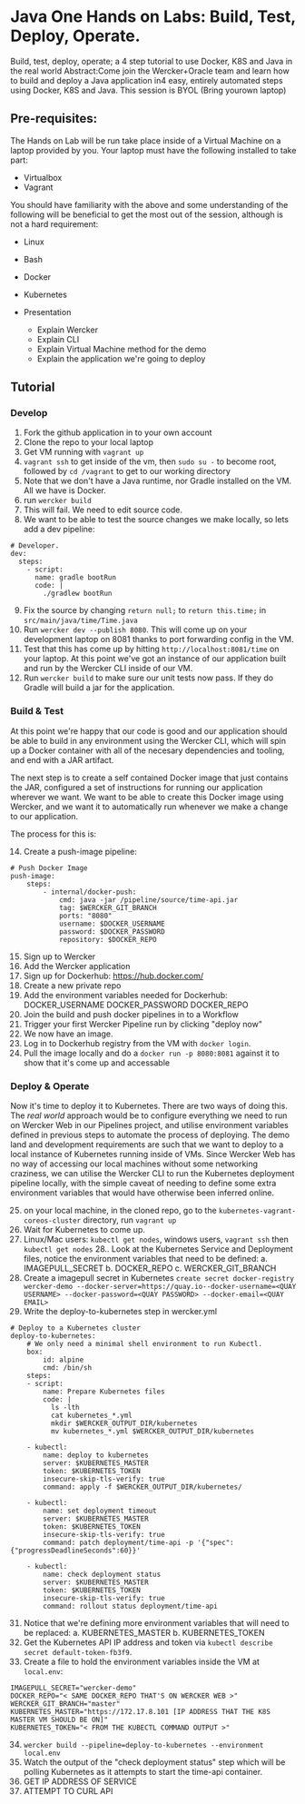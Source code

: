 # Java One Hands on Labs: Build, Test, Deploy, Operate.

Build, test, deploy, operate; a 4 step tutorial to use Docker, K8S and Java in the real world Abstract:Come join the Wercker+Oracle team and learn how to build and deploy a Java application in4 easy, entirely automated steps using Docker, K8S and Java. This session is BYOL (Bring yourown laptop)

## Pre-requisites:

The Hands on Lab will be run take place inside of a Virtual Machine on a laptop provided by you. Your laptop must have the following installed to take part:

* Virtualbox
* Vagrant

You should have familiarity with the above and some understanding of the following will be beneficial to get the most out of the session, although is not a hard requirement:

* Linux
* Bash
* Docker
* Kubernetes

* Presentation
    * Explain Wercker
    * Explain CLI
    * Explain Virtual Machine method for the demo
    * Explain the application we're going to deploy

## Tutorial

### Develop

1. Fork the github application in to your own account
2. Clone the repo to your local laptop
3. Get VM running with `vagrant up`
4. `vagrant ssh` to get inside of the vm, then `sudo su -` to become root, followed by `cd /vagrant` to get to our working directory
5. Note that we don't have a Java runtime, nor Gradle installed on the VM. All we have is Docker.
6. run `wercker build`
7. This will fail. We need to edit source code.
8. We want to be able to test the source changes we make locally, so lets add a dev pipeline:

```
# Developer.
dev:
  steps:
    - script:
      name: gradle bootRun
      code: |
        ./gradlew bootRun
```

9. Fix the source by changing `return null;` to `return this.time;` in `src/main/java/time/Time.java`
10. Run `wercker dev --publish 8080`. This will come up on your development laptop on 8081 thanks to port forwarding config in the VM.
11. Test that this has come up by hitting `http://localhost:8081/time` on your laptop. At this point we've got an instance of our application built and run by the Wercker CLI inside of our VM.
11. Run `wercker build` to make sure our unit tests now pass. If they do Gradle will build a jar for the application.

### Build & Test

At this point we're happy that our code is good and our application should be able to build in any environment using the Wercker CLI, which will spin up a Docker container with all of the necesary dependencies and tooling, and end with a JAR artifact.

The next step is to create a self contained Docker image that just contains the JAR, configured a set of instructions for running our application wherever we want. We want to be able to create this Docker image using Wercker, and we want it to automatically run whenever we make a change to our application.

The process for this is:

14. Create a push-image pipeline:

```
# Push Docker Image
push-image:
    steps:
        - internal/docker-push:
            cmd: java -jar /pipeline/source/time-api.jar
            tag: $WERCKER_GIT_BRANCH
            ports: "8080"
            username: $DOCKER_USERNAME
            password: $DOCKER_PASSWORD
            repository: $DOCKER_REPO
```

15. Sign up to Wercker
18. Add the Wercker application
16. Sign up for Dockerhub: https://hub.docker.com/
17. Create a new private repo
19. Add the environment variables needed for Dockerhub:
    DOCKER_USERNAME
    DOCKER_PASSWORD
    DOCKER_REPO
20. Join the build and push docker pipelines in to a Workflow
21. Trigger your first Wercker Pipeline run by clicking "deploy now"
22. We now have an image.
23. Log in to Dockerhub registry from the VM with `docker login`.
24. Pull the image locally and do a `docker run -p 8080:8081` against it to show that it's come up and accessable

### Deploy & Operate

Now it's time to deploy it to Kubernetes. There are two ways of doing this. The _real world_ approach would be to configure everything we need to run on Wercker Web in our Pipelines project, and utilise environment variables defined in previous steps to automate the process of deploying. The demo land and development requirements are such that we want to deploy to a local instance of Kubernetes running inside of VMs. Since Wercker Web has no way of accessing our local machines without some networking craziness, we can utilise the Wercker CLI to run the Kubernetes deployment pipeline locally, with the simple caveat of needing to define some extra environment variables that would have otherwise been inferred online.

25. on your local machine, in the cloned repo, go to the `kubernetes-vagrant-coreos-cluster` directory, run `vagrant up`
26. Wait for Kubernetes to come up.
27. Linux/Mac users: `kubectl get nodes`, windows users, `vagrant ssh` then `kubectl get nodes`
28.. Look at the Kubernetes Service and Deployment files, notice the environment variables that need to be defined:
    a. IMAGEPULL_SECRET
    b. DOCKER_REPO
    c. WERCKER_GIT_BRANCH
29. Create a imagepull secret in Kubernetes `create secret docker-registry wercker-demo --docker-server=https://quay.io--docker-username=<QUAY USERNAME> --docker-password=<QUAY PASSWORD> --docker-email=<QUAY EMAIL>`
30. Write the deploy-to-kubernetes step in wercker.yml

```
# Deploy to a Kubernetes cluster
deploy-to-kubernetes:
    # We only need a minimal shell environment to run Kubectl.
    box:
        id: alpine
        cmd: /bin/sh
    steps:
    - script:
        name: Prepare Kubernetes files
        code: |
          ls -lth
          cat kubernetes_*.yml
          mkdir $WERCKER_OUTPUT_DIR/kubernetes
          mv kubernetes_*.yml $WERCKER_OUTPUT_DIR/kubernetes

    - kubectl:
        name: deploy to kubernetes
        server: $KUBERNETES_MASTER
        token: $KUBERNETES_TOKEN
        insecure-skip-tls-verify: true
        command: apply -f $WERCKER_OUTPUT_DIR/kubernetes/

    - kubectl:
        name: set deployment timeout
        server: $KUBERNETES_MASTER
        token: $KUBERNETES_TOKEN
        insecure-skip-tls-verify: true
        command: patch deployment/time-api -p '{"spec":{"progressDeadlineSeconds":60}}'

    - kubectl:
        name: check deployment status
        server: $KUBERNETES_MASTER
        token: $KUBERNETES_TOKEN
        insecure-skip-tls-verify: true
        command: rollout status deployment/time-api

```

31. Notice that we're defining more environment variables that will need to be replaced:
    a. KUBERNETES_MASTER
    b. KUBERNETES_TOKEN
32. Get the Kubernetes API IP address and token via `kubectl describe secret default-token-fb3f9`.
33. Create a file to hold the environment variables inside the VM at `local.env`:

```
IMAGEPULL_SECRET="wercker-demo"
DOCKER_REPO="< SAME DOCKER_REPO THAT'S ON WERCKER WEB >"
WERCKER_GIT_BRANCH="master"
KUBERNETES_MASTER="https://172.17.8.101 [IP ADDRESS THAT THE K8S MASTER VM SHOULD BE ON]"
KUBERNETES_TOKEN="< FROM THE KUBECTL COMMAND OUTPUT >"
```

34. `wercker build --pipeline=deploy-to-kubernetes --environment local.env`
35. Watch the output of the "check deployment status" step which will be polling Kubernetes as it attempts to start the time-api container.
36. GET IP ADDRESS OF SERVICE
37. ATTEMPT TO CURL API
